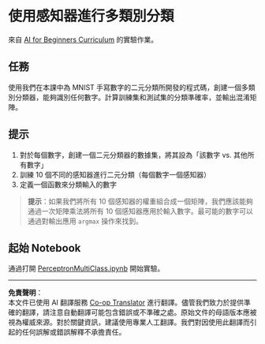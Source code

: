 <!--
CO_OP_TRANSLATOR_METADATA:
{
  "original_hash": "ba5d1eb353d20d3e7181066b3c424b99",
  "translation_date": "2025-08-31T09:18:09+00:00",
  "source_file": "lessons/3-NeuralNetworks/03-Perceptron/lab/README.md",
  "language_code": "tw"
}
-->
# 使用感知器進行多類別分類

來自 [AI for Beginners Curriculum](https://github.com/microsoft/ai-for-beginners) 的實驗作業。

## 任務

使用我們在本課中為 MNIST 手寫數字的二元分類所開發的程式碼，創建一個多類別分類器，能夠識別任何數字。計算訓練集和測試集的分類準確率，並輸出混淆矩陣。

## 提示

1. 對於每個數字，創建一個二元分類器的數據集，將其設為「該數字 vs. 其他所有數字」
1. 訓練 10 個不同的感知器進行二元分類（每個數字一個感知器）
1. 定義一個函數來分類輸入的數字

> **提示**：如果我們將所有 10 個感知器的權重組合成一個矩陣，我們應該能夠通過一次矩陣乘法將所有 10 個感知器應用於輸入數字。最可能的數字可以通過對輸出應用 `argmax` 操作來找到。

## 起始 Notebook

通過打開 [PerceptronMultiClass.ipynb](PerceptronMultiClass.ipynb) 開始實驗。

---

**免責聲明**：  
本文件已使用 AI 翻譯服務 [Co-op Translator](https://github.com/Azure/co-op-translator) 進行翻譯。儘管我們致力於提供準確的翻譯，請注意自動翻譯可能包含錯誤或不準確之處。原始文件的母語版本應被視為權威來源。對於關鍵資訊，建議使用專業人工翻譯。我們對因使用此翻譯而引起的任何誤解或錯誤解釋不承擔責任。